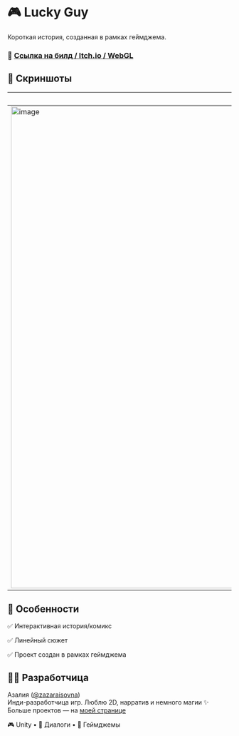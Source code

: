 # 🎮 Lucky Guy

Короткая история, созданная в рамках геймджема.

### 🔗 [Ссылка на билд / Itch.io / WebGL](https://zaza.itch.io/lucky-guy)

## 📸 Скриншоты 

| Взаимодействие с объектами | Интерактив | Сюжет |
|------|-----------------|---------|
| <img width="1920" height="1080" alt="image" src="https://github.com/user-attachments/assets/6b98ce61-d1a0-4592-97bd-566362f3ba9d" /> | <img width="1920" height="1080" alt="image" src="https://github.com/user-attachments/assets/d4fb99d3-d1d1-4ea5-9701-2161b6936aab" /> | <img width="1920" height="1080" alt="image" src="https://github.com/user-attachments/assets/21d689b3-b723-46f2-997f-3971f38b57e5" /> |

## 🎯 Особенности

✅ Интерактивная история/комикс

✅ Линейный сюжет

✅ Проект создан в рамках геймджема

## 👩‍💻 Разработчица

Азалия ([@zazaraisovna](https://github.com/zazaraisovna))  
Инди-разработчица игр. Люблю 2D, нарратив и немного магии ✨  
Больше проектов — на [моей странице](https://github.com/zazaraisovna)

🎮 Unity • 💬 Диалоги • 🧪 Геймджемы
